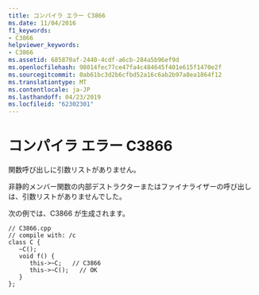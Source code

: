 ```yaml
---
title: コンパイラ エラー C3866
ms.date: 11/04/2016
f1_keywords:
- C3866
helpviewer_keywords:
- C3866
ms.assetid: 685870af-2440-4cdf-a6cb-284a5b96ef9d
ms.openlocfilehash: 98014fec77ce47fa4c484645f401e615f1470e2f
ms.sourcegitcommit: 0ab61bc3d2b6cfbd52a16c6ab2b97a8ea1864f12
ms.translationtype: MT
ms.contentlocale: ja-JP
ms.lasthandoff: 04/23/2019
ms.locfileid: "62302301"
---
```

# <a name="compiler-error-c3866"></a>コンパイラ エラー C3866

関数呼び出しに引数リストがありません。

非静的メンバー関数の内部デストラクターまたはファイナライザーの呼び出しは、引数リストがありませんでした。

次の例では、C3866 が生成されます。

```
// C3866.cpp
// compile with: /c
class C {
   ~C();
   void f() {
      this->~C;   // C3866
      this->~C();   // OK
   }
};
```